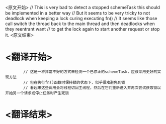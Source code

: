 
<原文开始>
			// This is very bad to detect a stopped schemeTask this should be implemented in a better way
			// But it seems to be very tricky to not deadlock when keeping a lock curing executing fn()
			// It seems like those call switch the thread back to the main thread and then deadlocks when they reentrant want
			// to get the lock again to start another request or stop it.
<原文结束>

# <翻译开始>
			// 这是一种非常不好的方式来检测一个已停止的schemeTask，应该采用更好的实现方法
			// 但在执行fn()函数时保持锁的状态下，似乎很难避免死锁
			// 看起来这些调用会将线程切回主线程，然后在它们重新进入并再次尝试获取锁以开始另一个请求或停止任务时产生死锁
# <翻译结束>

